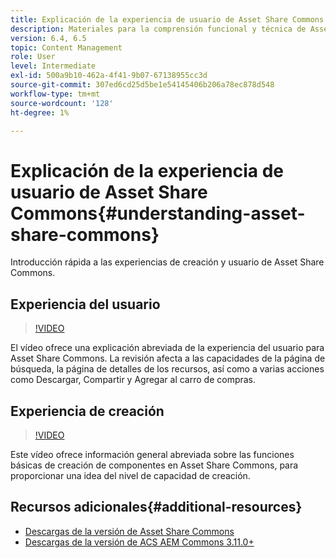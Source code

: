 ```yaml
---
title: Explicación de la experiencia de usuario de Asset Share Commons
description: Materiales para la comprensión funcional y técnica de Assets Share Commons
version: 6.4, 6.5
topic: Content Management
role: User
level: Intermediate
exl-id: 500a9b10-462a-4f41-9b07-67138955cc3d
source-git-commit: 307ed6cd25d5be1e54145406b206a78ec878d548
workflow-type: tm+mt
source-wordcount: '128'
ht-degree: 1%

---
```


# Explicación de la experiencia de usuario de Asset Share Commons{#understanding-asset-share-commons}

Introducción rápida a las experiencias de creación y usuario de Asset Share Commons.

## Experiencia del usuario

>[!VIDEO](https://video.tv.adobe.com/v/20497/?quality=9&learn=on)

El vídeo ofrece una explicación abreviada de la experiencia del usuario para Asset Share Commons. La revisión afecta a las capacidades de la página de búsqueda, la página de detalles de los recursos, así como a varias acciones como Descargar, Compartir y Agregar al carro de compras.

## Experiencia de creación

>[!VIDEO](https://video.tv.adobe.com/v/20498/?quality=9&learn=on)

Este vídeo ofrece información general abreviada sobre las funciones básicas de creación de componentes en Asset Share Commons, para proporcionar una idea del nivel de capacidad de creación.

## Recursos adicionales{#additional-resources}

* [Descargas de la versión de Asset Share Commons](https://github.com/Adobe-Marketing-Cloud/asset-share-commons/releases)
* [Descargas de la versión de ACS AEM Commons 3.11.0+](https://github.com/Adobe-Consulting-Services/acs-aem-commons/releases)
